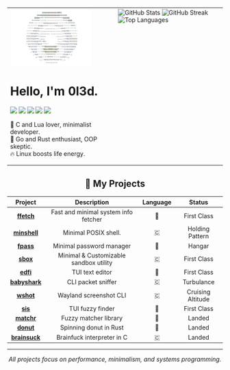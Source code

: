 <table>
  <tr>
    <td width="50%" valign="top">
      <img src="donut.gif" alt="donut" width="80%">
      <h1>Hello, I'm 0l3d.</h1>
      <p>
        <img src="https://img.shields.io/badge/c-%2300599C.svg?style=for-the-badge&logo=c&logoColor=white"/>
        <img src="https://img.shields.io/badge/lua-%230075A8.svg?style=for-the-badge&logo=lua&logoColor=white"/>
        <img src="https://img.shields.io/badge/void%20linux-478061?style=for-the-badge&logo=linux&logoColor=white"/>
        <img src="https://img.shields.io/badge/rust-%23000000.svg?style=for-the-badge&logo=rust&logoColor=white"/>
        <img src="https://img.shields.io/badge/go-%2300ADD8.svg?style=for-the-badge&logo=go&logoColor=white"/>
      </p>
      <p>
        💙 C and Lua lover, minimalist developer.<br>
        💎 Go and Rust enthusiast, OOP skeptic.<br>
        🔥 Linux boosts life energy.
      </p>
    </td>
    <td width="50%" valign="top">
      <img src="https://github-readme-stats.vercel.app/api?username=0l3d&show_icons=true&theme=onedark&hide_border=false&card_width=500" alt="GitHub Stats"/>
      <img src="https://github-readme-streak-stats.herokuapp.com/?user=0l3d&theme=onedark&hide_border=false" alt="GitHub Streak"/>
      <img src="https://github-readme-stats.vercel.app/api/top-langs/?username=0l3d&layout=compact&theme=onedark&hide_border=false&card_width=500" alt="Top Languages"/>
    </td>
  </tr>
</table>


<div align="center">
<h2>📁 My Projects</h2>

| Project | Description | Language | Status |
|:-------:|:-----------:|:--------:|:------:|
| **[ffetch](https://github.com/0l3d/ffetch)**       | Fast and minimal system info fetcher   | 🦀 | First Class           |
| **[minshell](https://github.com/0l3d/minshell)**   | Minimal POSIX shell.                   | 🇨 | Holding Pattern       |
| **[fpass](https://github.com/0l3d/fpass)**         | Minimal password manager               | 🦀 | Hangar                |
| **[sbox](https://github.com/0l3d/sbox)**           | Minimal & Customizable sandbox utility | 🇨 | First Class           |
| **[edfi](https://github.com/0l3d/edfi)**           | TUI text editor                        | 🦀 | First Class           |
| **[babyshark](https://github.com/0l3d/babyshark)** | CLI packet sniffer                     | 🇨 | Turbulance            |
| **[wshot](https://github.com/0l3d/wshot)**         | Wayland screenshot CLI                 | 🇨 | Cruising Altitude     |
| **[sis](https://github.com/0l3d/search-in-sight)** | TUI fuzzy finder                       | 🦀 | First Class           |
| **[matchr](https://github.com/0l3d/matchr)**       | Fuzzy matcher library                  | 🦀 | Landed                |
| **[donut](https://github.com/0l3d/donut)**         | Spinning donut in Rust                 | 🦀 | Landed                |
| **[brainsuck](https://github.com/0l3d/brainsuck)** | Brainfuck interpreter in C             | 🇨 | Landed                |

</div>

---

<p align="center"><i>All projects focus on performance, minimalism, and systems programming.</i></p>
